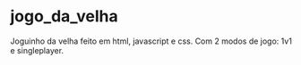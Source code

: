 # jogo_da_velha
Joguinho da velha feito em html, javascript e css. Com 2 modos de jogo: 1v1 e singleplayer.

